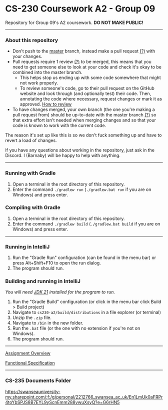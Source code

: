 # CS-230 Coursework A2 - Group 09

Repository for Group 09's A2 coursework. **DO NOT MAKE PUBLIC!**

----

### About this repository
- Don't push to the [master](https://github.com/barnabwhy/cs230-a2/tree/master) branch, instead make a pull request [(?)](https://docs.github.com/en/pull-requests/collaborating-with-pull-requests/proposing-changes-to-your-work-with-pull-requests/about-pull-requests) with your changes.
- Pull requests require 1 review [(?)](https://docs.github.com/en/pull-requests/collaborating-with-pull-requests/reviewing-changes-in-pull-requests/about-pull-request-reviews) to be merged, this means that you need to get someone else to look at your code and check it's okay to be combined into the master branch.
  - This helps stop us ending up with some code somewhere that might not work properly.
  - To review someone's code, go to their pull request on the GitHub website and look through (and optionally test) their code. Then, annotating the code where necessary, request changes or mark it as approved. [How to review](https://docs.github.com/en/pull-requests/collaborating-with-pull-requests/reviewing-changes-in-pull-requests/reviewing-proposed-changes-in-a-pull-request)
- To have changes merged, your own branch (the one you're making a pull request from) should be up-to-date with the master branch [(?)](https://docs.github.com/en/pull-requests/collaborating-with-pull-requests/proposing-changes-to-your-work-with-pull-requests/keeping-your-pull-request-in-sync-with-the-base-branch) so that extra effort isn't needed when merging changes and so that your code is known to work with the current code.

The reason it's set up like this is so we don't fuck something up and have to revert a load of changes.

If you have any questions about working in the repository, just ask in the Discord. I (Barnaby) will be happy to help with anything.

----

### Running with Gradle
1. Open a terminal in the root directory of this repository.
2. Enter the command `./gradlew run` (`./gradlew.bat run` if you are on Windows) and press enter.

### Compiling with Gradle
1. Open a terminal in the root directory of this repository.
2. Enter the command `./gradlew build` (`./gradlew.bat build` if you are on Windows) and press enter.

----

### Running in IntelliJ
1. Run the "Gradle Run" configuration (can be found in the menu bar) or press Alt+Shift+F10 to open the run dialog.
2. The program should run.

### Building and running in IntelliJ
*You will need [JDK 21](https://www.oracle.com/java/technologies/downloads/#java21) installed for the program to run.*

1. Run the "Gradle Build" configuration (or click in the menu bar click Build > Build project)
2. Navigate to `cs230-a2/build/distributions` in a file explorer (or terminal)
3. Unzip the `.zip` file.
4. Navigate to `/bin` in the new folder.
5. Run the `.bat` file (or the one with no extension if you're not on Windows).
6. The program should run.

----

[Assignment Overview](https://canvas.swansea.ac.uk/courses/44554/files/5038292?module_item_id=2381293)

[Functional Specification](https://canvas.swansea.ac.uk/courses/44554/files/5038295?module_item_id=2381294)

----
### CS-235 Documents Folder
https://swanseauniversity-my.sharepoint.com/:f:/g/personal/2212766_swansea_ac_uk/En1LmUk0aFRPr4toYbSPJS8B7EYL9yScnEmm288vwuXsyQ?e=G6rHN5
